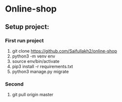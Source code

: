 # Online-shop

## Setup project:

### First run project
1. git clone https://github.com/Saifullakh2/online-shop
2. python3 -m venv env
3. source env/bin/activate
4. pip3 install -r requirements.txt
5. python3 manage.py migrate


### Second
1. git pull origin master
